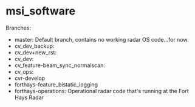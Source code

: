 # msi_software

Branches:
- master: Default branch, contains no working radar OS code...for now.
- cv_dev_backup:
- cv_dev+new_rst:
- cv_dev:
- cv_feature-beam_sync_normalscan:
- cv_ops:
- cvr-develop
- forthays-feature_bistatic_logging
- forthays-operations: Operational radar code that's running at the Fort Hays Radar

